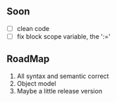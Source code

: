 ## Soon

* [ ] clean code
* [ ] fix block scope variable, the ':='

## RoadMap

1. All syntax and semantic correct
2. Object model
3. Maybe a little release version
